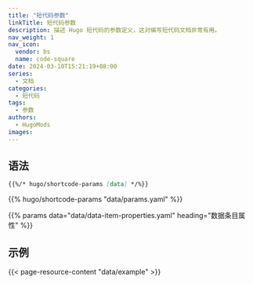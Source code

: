 ```yaml
---
title: "短代码参数"
linkTitle: 短代码参数
description: 描述 Hugo 短代码的参数定义，这对编写短代码文档非常有用。
nav_weight: 1
nav_icon:
  vendor: bs
  name: code-square
date: 2024-03-10T15:21:19+08:00
series:
  - 文档
categories:
  - 短代码
tags:
  - 参数
authors:
  - HugoMods
images:
---
```


## 语法

```markdown
{{%/* hugo/shortcode-params [data] */%}}
```

{{% hugo/shortcode-params "data/params.yaml" %}}

{{% params data="data/data-item-properties.yaml" heading="数据条目属性" %}}

## 示例

{{< page-resource-content "data/example" >}}
